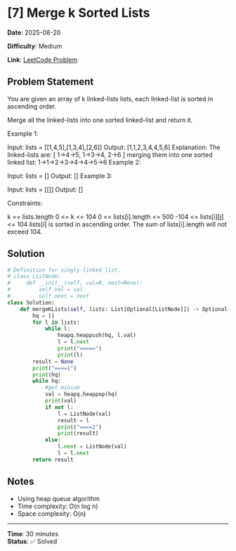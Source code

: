 # [7] Merge k Sorted Lists

**Date**: 2025-08-20

**Difficulty**: Medium

**Link**: [LeetCode Problem](https://leetcode.com/problems/merge-k-sorted-lists/description/)

## Problem Statement

You are given an array of k linked-lists lists, each linked-list is sorted in ascending order.

Merge all the linked-lists into one sorted linked-list and return it.

 

Example 1:

Input: lists = [[1,4,5],[1,3,4],[2,6]]
Output: [1,1,2,3,4,4,5,6]
Explanation: The linked-lists are:
[
  1->4->5,
  1->3->4,
  2->6
]
merging them into one sorted linked list:
1->1->2->3->4->4->5->6
Example 2:

Input: lists = []
Output: []
Example 3:

Input: lists = [[]]
Output: []
 

Constraints:

k == lists.length
0 <= k <= 104
0 <= lists[i].length <= 500
-104 <= lists[i][j] <= 104
lists[i] is sorted in ascending order.
The sum of lists[i].length will not exceed 104.

## Solution

```python
# Definition for singly-linked list.
# class ListNode:
#     def __init__(self, val=0, next=None):
#         self.val = val
#         self.next = next
class Solution:
    def mergeKLists(self, lists: List[Optional[ListNode]]) -> Optional[ListNode]:
        hq = []
        for l in lists:
            while l:
                heapq.heappush(hq, l.val)
                l = l.next
                print("=====")
                print(l)
        result = None
        print("====1")
        print(hq)
        while hq:
            #get minium
            val = heapq.heappop(hq)
            print(val)
            if not l:
                l = ListNode(val)
                result = l
                print("====2")
                print(result)
            else:
                l.next = ListNode(val)
                l = l.next
        return result
```

## Notes

- Using heap queue algorithm
- Time complexity: O(n log n)
- Space complexity: O(n)
---
**Time**: 30 minutes  
**Status**: ✅ Solved 